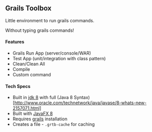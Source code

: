 ## Grails Toolbox

Little environment to run grails commands.

Without typing grails commands!

#### Features
* Grails Run App (server/console/WAR)
* Test App (unit/integration with class pattern)
* Clean/Clean All
* Compile
* Custom command

#### Tech Specs
* Built in [jdk 8](http://www.oracle.com/technetwork/java/javase/downloads/jdk8-downloads-2133151.html) with full (Java 8 Syntax)[http://www.oracle.com/technetwork/java/javase/8-whats-new-2157071.html]
* Built with [JavaFX 8](http://www.oracle.com/technetwork/java/javase/overview/javafx-overview-2158620.html)
* Requires [grails](https://grails.org/) installation
* Creates a file - `.grtb-cache` for caching
